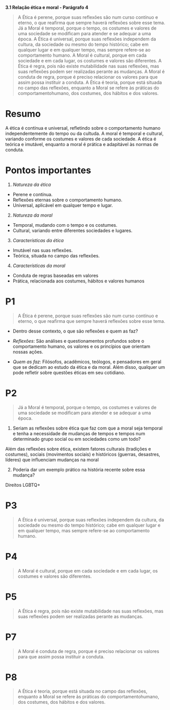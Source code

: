 **3.1 Relação ética e moral - Parágrafo 4**

> A Ética é perene, porque suas reflexões são num curso contínuo e eterno, o que reafirma que sempre haverá reflexões sobre esse tema. Já a Moral é temporal, porque o tempo, os costumes e valores de uma sociedade se modificam para atender e se adequar a uma época. A Ética é universal, porque suas reflexões independem da cultura, da sociedade ou mesmo do tempo histórico; cabe em qualquer lugar e em qualquer tempo, mas sempre refere-se ao comportamento humano. A Moral é cultural, porque em cada sociedade e em cada lugar, os costumes e valores são diferentes. A Ética é regra, pois não existe mutabilidade nas suas reflexões, mas suas reflexões podem ser realizadas perante as mudanças. A Moral é conduta de regra, porque é preciso relacionar os valores para que assim possa instituir a conduta. A Ética é teoria, porque está situada no campo das reflexões, enquanto a Moral se refere às práticas do comportamentohumano, dos costumes, dos hábitos e dos valores.

# Resumo

A ética é contínua e universal, refletindo sobre o comportamento humano independentemente do tempo ou da cultuda. A moral é temporal e cultural, variando conforme os costumes e valores de cada sociedade. A ética é teórica e imutável, enquanto a moral é prática e adapitável às normas de conduta.

# Pontos importantes

1. *Natureza da ética*
   
- Perene e contínua.
- Reflexões eternas sobre o comportamento humano.
- Universal, aplicável em qualquer tempo e lugar.

2. *Natureza da moral*
   
- Temporal, mudando com o tempo e os costumes.
- Cultural, variando entre diferentes sociedades e lugares.
     
3. *Características da ética*
   
- Imutável nas suas reflexões.
- Teórica, situada no campo das reflexões.
  
4. *Características da moral*

- Conduta de regras baseadas em valores
- Prática, relacionada aos costumes, hábitos e valores humanos

# P1

> A Ética é perene, porque suas reflexões são num curso contínuo e eterno, o que reafirma que sempre haverá reflexões sobre esse tema. 

* Dentro desse contexto, o que são reflexões e quem as faz?

- *Reflexões*: São análises e questionamentos profundos sobre o comportamento humano, os valores e os princípios que orientam nossas ações.
  
- *Quem as faz*: Filósofos, acadêmicos, teólogos, e pensadores em geral que se dedicam ao estudo da ética e da moral. Além disso, qualquer um pode refletir sobre questões éticas em seu cotidiano.

# P2 

> Já a Moral é temporal, porque o tempo, os costumes e valores de uma sociedade se modificam para atender e se adequar a uma época.

1. Seriam as reflexões sobre ética que faz com que a moral seja temporal e tenha a necessidade de mudanças de tempos e tempos num determinado grupo social ou em sociedades como um todo?
   
Além das reflexões sobre ética, existem fatores culturais (tradições e costumes), sociais (movimentos sociais) e históricos (guerras, desastres, líderes) que influenciam mudanças na moral

2. Poderia dar um exemplo prático na história recente sobre essa mudança?

Direitos LGBTQ+

# P3

> A Ética é universal, porque suas reflexões independem da cultura, da sociedade ou mesmo do tempo histórico; cabe em qualquer lugar e em qualquer tempo, mas sempre refere-se ao comportamento humano. 

# P4

> A Moral é cultural, porque em cada sociedade e em cada lugar, os costumes e valores são diferentes. 

# P5

> A Ética é regra, pois não existe mutabilidade nas suas reflexões, mas suas reflexões podem ser realizadas perante as mudanças. 

# P7

> A Moral é conduta de regra, porque é preciso relacionar os valores para que assim possa instituir a conduta. 

# P8

> A Ética é teoria, porque está situada no campo das reflexões, enquanto a Moral se refere às práticas do comportamentohumano, dos costumes, dos hábitos e dos valores.